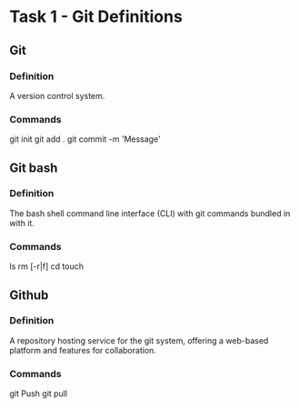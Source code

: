 # Task 1 - Git Definitions

## Git
### Definition
A version control system.
### Commands
git init
git add .
git commit -m 'Message'

## Git bash
### Definition
The bash shell command line interface (CLI) with git commands bundled in with it.
### Commands
ls
rm [-r|f]
cd
touch

## Github
### Definition
A repository hosting service for the git system, offering a web-based platform and features for collaboration.
### Commands
git Push
git pull
